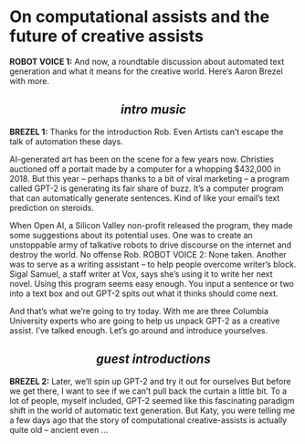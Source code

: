 # On computational assists and the future of creative assists

**ROBOT VOICE 1:** And now, a roundtable discussion about automated text generation and what it means for the creative world. Here’s Aaron Brezel with more.  

<center><h2><i>intro music</i></h2></center>

**BREZEL 1:** Thanks for the introduction Rob. Even Artists can’t escape the talk of automation these days. 

AI-generated art has been on the scene for a few years now. Christies auctioned off a portait made by a computer for a whopping $432,000 in 2018. But this year – perhaps thanks to a bit of viral marketing – a program called GPT-2 is generating its fair share of buzz. It’s a computer program that can automatically generate sentences. Kind of like your email’s text prediction on steroids.

When Open AI, a Silicon Valley non-profit released the program, they made some suggestions about its potential uses. One was to create an unstoppable army of talkative robots to drive discourse on the internet and destroy the world. No offense Rob.
ROBOT VOICE 2: None taken.
Another was to serve as a writing assistant – to help people overcome writer’s block. Sigal Samuel, a staff writer at Vox, says she’s using it to write her next novel. Using this program seems  easy enough. You input a sentence or two into a text box and out GPT-2 spits out what it thinks should come next. 

And that’s what we’re going to try today. With me are three Columbia University experts who are going to help us unpack GPT-2 as a creative assist. I’ve talked enough. Let’s go around and introduce yourselves.

<center><h2><i>guest introductions</i></h2></center>

**BREZEL 2:** Later, we’ll spin up GPT-2 and try it out for ourselves But before we get there, I want to see if we can’t pull back the curtain a little bit. To a lot of people, myself included, GPT-2 seemed like this fascinating paradigm shift in the world of automatic text generation. But Katy, you were telling me a few days ago that the story of computational creative-assists is actually quite old – ancient even …